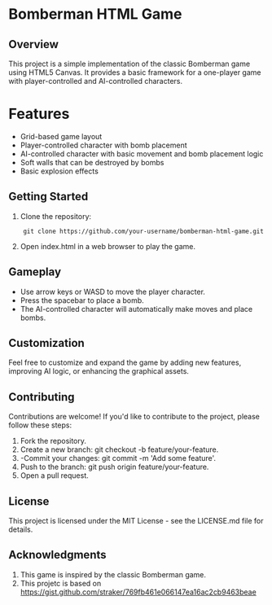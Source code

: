 # Bomberman HTML Game

## Overview

This project is a simple implementation of the classic Bomberman game using HTML5 Canvas. It provides a basic framework for a one-player game with player-controlled and AI-controlled characters.

# Features

- Grid-based game layout
- Player-controlled character with bomb placement
- AI-controlled character with basic movement and bomb placement logic
- Soft walls that can be destroyed by bombs
- Basic explosion effects

## Getting Started

1. Clone the repository:

```
    git clone https://github.com/your-username/bomberman-html-game.git
```

2. Open index.html in a web browser to play the game.

## Gameplay

- Use arrow keys or WASD to move the player character.
- Press the spacebar to place a bomb.
- The AI-controlled character will automatically make moves and place bombs.

## Customization

Feel free to customize and expand the game by adding new features, improving AI logic, or enhancing the graphical assets.

## Contributing

Contributions are welcome! If you'd like to contribute to the project, please follow these steps:

1.  Fork the repository.
2.  Create a new branch: git checkout -b feature/your-feature.
3.  -Commit your changes: git commit -m 'Add some feature'.
4.  Push to the branch: git push origin feature/your-feature.
5.  Open a pull request.

## License

This project is licensed under the MIT License - see the LICENSE.md file for details.

## Acknowledgments

1. This game is inspired by the classic Bomberman game.
2. This projetc is based on https://gist.github.com/straker/769fb461e066147ea16ac2cb9463beae
